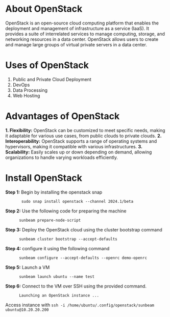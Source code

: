 # About OpenStack
OpenStack is an open-source cloud computing platform that enables the deployment and management of infrastructure as a service (IaaS). It provides a suite of interrelated services to manage computing, storage, and networking resources in a data center. OpenStack allows users to create and manage large groups of virtual private servers in a data center.

# Uses of OpenStack
1. Public and Private Cloud Deployment
2. DevOps
3. Data Processing
4. Web Hosting

# Advantages of OpenStack
**1. Flexibility:** OpenStack can be customized to meet specific needs, making it adaptable for various use cases, from public clouds to private clouds.
**2. Interoperability:** OpenStack supports a range of operating systems and hypervisors, making it compatible with various infrastructures.
**3. Scalability:** Easily scales up or down depending on demand, allowing organizations to handle varying workloads efficiently.

# Install OpenStack 
**Step 1:** Begin by installing the openstack snap
           
           sudo snap install openstack --channel 2024.1/beta

**Step 2:** Use the following code for preparing the machine
          
          sunbeam prepare-node-script

**Step 3:** Deploy the OpenStack cloud using the cluster bootstrap command
          
          sunbeam cluster bootstrap --accept-defaults

**Step 4:** configure it using the following command 

          sunbeam configure --accept-defaults --openrc demo-openrc

**Step 5:** Launch a VM 

          sunbeam launch ubuntu --name test

**Step 6:** Connect to the VM over SSH using the provided command.

          Launching an OpenStack instance ...
Access instance with `ssh -i /home/ubuntu/.config/openstack/sunbeam ubuntu@10.20.20.200`
